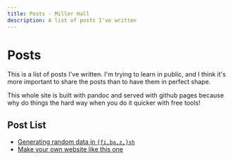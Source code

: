 ```yaml
---
title: Posts - Miller Hall
description: A list of posts I've written
---
```


Posts
=====

This is a list of posts I've written.
I'm trying to learn in public, and I think it's more important to share the posts than to have them in perfect shape.

This whole site is built with pandoc and served with github pages because why do things the hard way when you do it quicker with free tools!

Post List
---------

- [Generating random data in `{fi,ba,z,}sh`](/posts/random-strings-in-bash.html)
- [Make your own website like this one](/posts/build-a-website-with-pandoc-and-pages.html)

